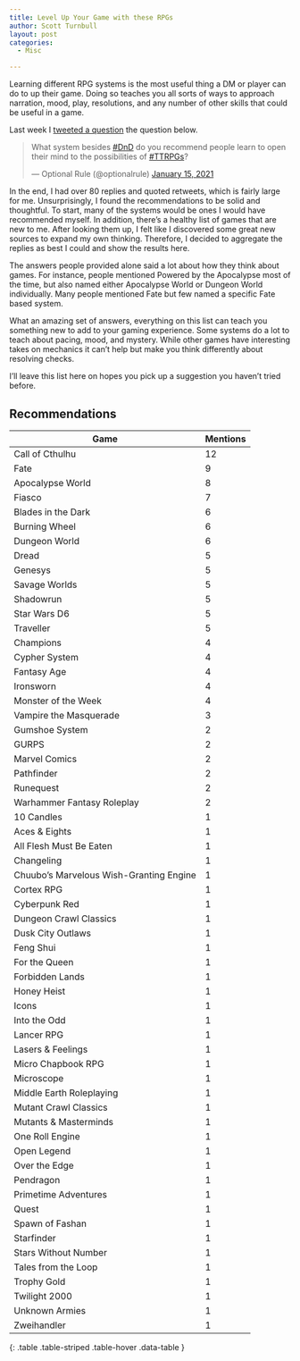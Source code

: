 ```yaml
---
title: Level Up Your Game with these RPGs
author: Scott Turnbull
layout: post
categories:
  - Misc

---
```

Learning different RPG systems is the most useful thing a DM or player can do to up their game. Doing so teaches you all sorts of ways to approach narration, mood, play, resolutions, and any number of other skills that could be useful in a game. 

Last week I <a rel="noreferrer noopener" href="https://twitter.com/optionalrule/status/1350078271443132416" target="_blank">tweeted a question</a> the question below.

<blockquote class="twitter-tweet"><p lang="en" dir="ltr">What system besides <a href="https://twitter.com/hashtag/DnD?src=hash&amp;ref_src=twsrc%5Etfw">#DnD</a> do you recommend people learn to open their mind to the possibilities of <a href="https://twitter.com/hashtag/TTRPGs?src=hash&amp;ref_src=twsrc%5Etfw">#TTRPGs</a>?</p>&mdash; Optional Rule (@optionalrule) <a href="https://twitter.com/optionalrule/status/1350078271443132416?ref_src=twsrc%5Etfw">January 15, 2021</a></blockquote> <script async src="https://platform.twitter.com/widgets.js" charset="utf-8"></script>

In the end, I had over 80 replies and quoted retweets, which is fairly large for me. Unsurprisingly, I found the recommendations to be solid and thoughtful. To start, many of the systems would be ones I would have recommended myself. In addition, there&#8217;s a healthy list of games that are new to me. After looking them up, I felt like I discovered some great new sources to expand my own thinking. Therefore, I decided to aggregate the replies as best I could and show the results here.

The answers people provided alone said a lot about how they think about games. For instance, people mentioned Powered by the Apocalypse most of the time, but also named either Apocalypse World or Dungeon World individually. Many people mentioned Fate but few named a specific Fate based system. 

What an amazing set of answers, everything on this list can teach you something new to add to your gaming experience. Some systems do a lot to teach about pacing, mood, and mystery. While other games have interesting takes on mechanics it can&#8217;t help but make you think differently about resolving checks. 

I&#8217;ll leave this list here on hopes you pick up a suggestion you haven&#8217;t tried before.

## Recommendations

|Game|Mentions|
|--- |--- |
|Call of Cthulhu|12|
|Fate|9|
|Apocalypse World|8|
|Fiasco|7|
|Blades in the Dark|6|
|Burning Wheel|6|
|Dungeon World|6|
|Dread|5|
|Genesys|5|
|Savage Worlds|5|
|Shadowrun|5|
|Star Wars D6|5|
|Traveller|5|
|Champions|4|
|Cypher System|4|
|Fantasy Age|4|
|Ironsworn|4|
|Monster of the Week|4|
|Vampire the Masquerade|3|
|Gumshoe System|2|
|GURPS|2|
|Marvel Comics|2|
|Pathfinder|2|
|Runequest|2|
|Warhammer Fantasy Roleplay|2|
|10 Candles|1|
|Aces & Eights|1|
|All Flesh Must Be Eaten|1|
|Changeling|1|
|Chuubo’s Marvelous Wish-Granting Engine|1|
|Cortex RPG|1|
|Cyberpunk Red|1|
|Dungeon Crawl Classics|1|
|Dusk City Outlaws|1|
|Feng Shui|1|
|For the Queen|1|
|Forbidden Lands|1|
|Honey Heist|1|
|Icons|1|
|Into the Odd|1|
|Lancer RPG|1|
|Lasers & Feelings|1|
|Micro Chapbook RPG|1|
|Microscope|1|
|Middle Earth Roleplaying|1|
|Mutant Crawl Classics|1|
|Mutants & Masterminds|1|
|One Roll Engine|1|
|Open Legend|1|
|Over the Edge|1|
|Pendragon|1|
|Primetime Adventures|1|
|Quest|1|
|Spawn of Fashan|1|
|Starfinder|1|
|Stars Without Number|1|
|Tales from the Loop|1|
|Trophy Gold|1|
|Twilight 2000|1|
|Unknown Armies|1|
|Zweihandler|1|
{: .table .table-striped .table-hover .data-table }
